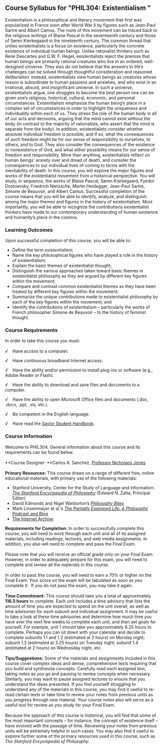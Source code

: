 Course Syllabus for "PHIL304: Existentialism "
----------------------------------------------

Existentialism is a philosophical and literary movement that first was
popularized in France soon after World War II by figures such as
Jean-Paul Sartre and Albert Camus. The roots of this movement can be
traced back to the religious writings of Blaise Pascal in the
seventeenth century and those of Søren Kierkegaard in the nineteenth
century. The common thread that unites existentialists is a focus on
existence, particularly the concrete existence of individual human
beings. Unlike rationalist thinkers such as René Descartes and G.W. F.
Hegel, existentialists reject the premise that human beings are
primarily rational creatures who live in an ordered, well-designed
universe. They also do not believe that the answers to life’s challenges
can be solved through thoughtful consideration and reasoned
deliberation. Instead, existentialists view human beings as creatures
whose reason is subordinate to human passions and anxieties, and who
exist in an irrational, absurd, and insignificant universe. In such a
universe, existentialists argue, one struggles to become the best person
one can be given one’s religious, historical, cultural, economic, and
personal circumstances. Existentialists emphasize the human being’s
place in a complex set of circumstances in order to highlight the
uniqueness and individuality within each of us. They stress the role of
the human body in all of our acts and decisions, arguing that the mind
cannot exist without the body (in contrast to the majority of
rationalists, who assert that the mind is separate from the body). In
addition, existentialists consider whether absolute individual freedom
is possible; and if so, what the consequences of such freedom might be
for our sense of responsibility to ourselves, to others, and to God.
They also consider the consequences of the existence or nonexistence of
God, and what either possibility means for our sense of freedom and
responsibility. More than anything, existentialists reflect on human
beings’ anxiety over and dread of death, and consider the consequences
to our individual lives of coming to terms with the inevitability of
death. In this course, you will explore the major figures and works of
the existentialist movement from a historical perspective. You will
study, in sequence, the works of Blaise Pascal, Søren Kierkegaard,
Fyodor Dostoevsky, Friedrich Nietzsche, Martin Heidegger, Jean-Paul
Sartre, Simone de Beauvoir, and Albert Camus. Successful completion of
the course means that you will be able to identify, analyze, and
distinguish among the major themes and figures in the history of
existentialism. Most importantly, you will be able to recognize the
contributions existentialist thinkers have made to our contemporary
understanding of human existence and humanity’s place in the cosmos.

### Learning Outcomes

Upon successful completion of this course, you will be able to:

-   Define the term *existentialism*;
-   Name the key philosophical figures who have played a role in the
    history of existentialism;
-   Explain the basic themes of existentialist thought;
-   Distinguish the various approaches taken toward basic themes in
    existentialist philosophy as they are argued by different key
    figures within the movement;
-   Compare and contrast common existentialist themes as they have been
    treated by different key figures within the movement;
-   Summarize the unique contributions made to existentialist philosophy
    by each of the key figures within the movement; and
-   Identify the contributions of existentialism – particularly the
    works of French philosopher Simone de Beauvoir – to the history of
    feminist thought. 

### Course Requirements

In order to take this course you must:  
    
 √    Have access to a computer.  
  
 √    Have continuous broadband Internet access.  
  
 √    Have the ability and/or permission to install plug-ins or software
(e.g., Adobe Reader or Flash).  
  
 √    Have the ability to download and save files and documents to a
computer.  
  
 √    Have the ability to open Microsoft Office files and documents
(.doc, .docx, .ppt, .xls, etc.).  
  
 √    Be competent in the English language.  
  
 √    Have read the [Saylor Student
Handbook](http://www.saylor.org/site/wp-content/uploads/2012/05/Saylor-StudentHandbook.pdf).

### Course Information

Welcome to PHIL304. General information about this course and its
requirements can be found below.  
    
 **Course Designer: **Carlos A. Sanchez, [Professor Nicholaos
Jones](http://www.saylor.org/faculty-h-n/#ProfessorNicholaosJones)  
    
 **Primary Resources:** This course draws on a range of different free,
online educational materials, with primary use of the following
materials:  

-   Stanford University, Center for the Study of Language and
    Information: [*The Stanford Encyclopedia of
    Philosophy*](http://plato.stanford.edu/) (Edward N. Zalta, Principal
    Editor)
-   David Edmonds and Nigel Warburton’s [*Philosophy
    Bites*](http://philosophybites.com/)
-   Mark Linsenmayer et al.’s [*The Partially Examined Life: A
    Philosophy Podcast and Blog*](http://www.partiallyexaminedlife.com/)
-   [The Internet Archive](http://archive.org/)

**Requirements for Completion:** In order to successfully complete this
course, you will need to work through each unit and all of its assigned
materials, including readings, lectures, and web media assignments. In
addition, you also will need to complete and pass the Final Exam.  
    
 Please note that you will receive an official grade only on your Final
Exam. However, in order to adequately prepare for this exam, you will
need to complete and review all the materials in this course.  
    
 In order to pass this course, you will need to earn a 70% or higher on
the Final Exam. Your score on the exam will be tabulated as soon as you
complete it.  If you do not pass the exam, you may take it again.  
    
 **Time Commitment:** This course should take you a total of
approximately **116.5 hours** to complete. Each unit includes a time
advisory that lists the amount of time you are expected to spend on the
unit overall, as well as time advisories for each subunit and individual
assignment. It may be useful to take a look at these time advisories and
determine how much time you have over the next few weeks to complete
each unit, and then set goals for yourself. For example, unit 1 should
take you approximately 8.25 hours to complete. Perhaps you can sit down
with your calendar and decide to complete subunits 1.1 and 1.2
(estimated at 3 hours) on Monday night; subunit 1.3 (estimated at 3.25
hours) on Tuesday night; subunit 1.4 (estimated at 2 hours) on Wednesday
night, etc.  
    
 **Tips/Suggestions:** Some of the materials and assignments included in
this course cover complex ideas and dense, comprehensive texts requiring
that you build and synthesize concepts. Carefully read each assigned
text, taking notes as you go and pausing to review concepts when
necessary. Similarly, you may want to pause assigned lectures to ensure
that you understand the ideas presented. If you find yourself struggling
to understand any of the materials in this course, you may find it
useful to re-read certain texts or take time to review your notes from
previous units as you progress through new material. Your course notes
also will serve as a useful tool for review as you study for your Final
Exam.  
    
 Because the approach of this course is historical, you will find that
some of the most important concepts – for instance, the concept of
existence itself – have evolved with the passage of time. Reviewing your
notes from previous units will be extremely helpful in such cases. You
may also find it useful to explore further some of the primary resources
used in this course, such as *The Stanford Encyclopedia of
Philosophy*.  
    

